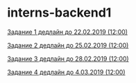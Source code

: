 # interns-backend1
[Задание 1 дедлайн до 22.02.2019 (12:00)](https://github.com/2UP/interns-backend1/blob/master/task1.md)

[Задание 2 дедлайн до 25.02.2019 (12:00)](https://github.com/2UP/interns-backend1/blob/master/task2.md)

[Задание 3 дедлайн до 28.02.2019 (12:00)](https://github.com/2UP/interns-backend1/blob/master/task3.md)

[Задание 4 дедлайн до 4.03.2019 (12:00)](https://github.com/2UP/interns-backend1/blob/master/task4.md)

